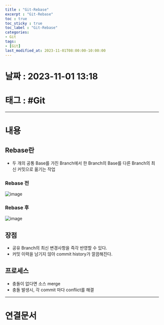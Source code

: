 ```yaml
---
title : "Git-Rebase"
excerpt : "Git-Rebase"
toc : true
toc_sticky : true
toc_label : "Git-Rebase"
categories:
- Git
tags:
- [Git]
last_modified_at: 2023-11-01T08:00:00-10:00:00
---
```


# 날짜 : 2023-11-01 13:18

# 태그 : #Git
---

# 내용

## Rebase란
- 두 개의 공통 Base를 가진 Branch에서 한 Branch의 Base를 다른 Branch의 최신 커밋으로 옮기는 작업

### Rebase 전
  
![image](./../../assets/images/../../assets/Images/Git-Rebase-Before.png)

### Rebase 후
  
![image](./../../assets/images/../../assets/Images/Git-Rebase-After.png)

## 장점
- 공유 Branch의 최신 변경사항을 즉각 반영할 수 있다.
- 커밋 이력을 남기지 않아 commit history가 깔끔해진다.

## 프로세스
- 충돌이 없다면 소스 merge
- 충돌 발생시, 각 commit 마다 conflict를 해결

---

# 연결문서
